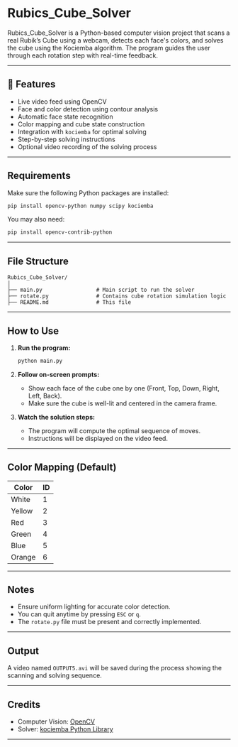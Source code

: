 # Rubics_Cube_Solver 

Rubics_Cube_Solver is a Python-based computer vision project that scans a real Rubik’s Cube using a webcam, detects each face's colors, and solves the cube using the Kociemba algorithm. The program guides the user through each rotation step with real-time feedback.

---

## 🔧 Features

- Live video feed using OpenCV
- Face and color detection using contour analysis
- Automatic face state recognition
- Color mapping and cube state construction
- Integration with `kociemba` for optimal solving
- Step-by-step solving instructions
- Optional video recording of the solving process

---

##  Requirements

Make sure the following Python packages are installed:

```bash
pip install opencv-python numpy scipy kociemba
````

You may also need:

```bash
pip install opencv-contrib-python
```

---

##  File Structure

```
Rubics_Cube_Solver/
│
├── main.py                 # Main script to run the solver
├── rotate.py               # Contains cube rotation simulation logic
├── README.md               # This file
```

---

##  How to Use

1. **Run the program:**

   ```bash
   python main.py
   ```

2. **Follow on-screen prompts:**

   * Show each face of the cube one by one (Front, Top, Down, Right, Left, Back).
   * Make sure the cube is well-lit and centered in the camera frame.

3. **Watch the solution steps:**

   * The program will compute the optimal sequence of moves.
   * Instructions will be displayed on the video feed.

---

##  Color Mapping (Default)

| Color  | ID |
| ------ | -- |
| White  | 1  |
| Yellow | 2  |
| Red    | 3  |
| Green  | 4  |
| Blue   | 5  |
| Orange | 6  |

---

##  Notes

* Ensure uniform lighting for accurate color detection.
* You can quit anytime by pressing `ESC` or `q`.
* The `rotate.py` file must be present and correctly implemented.

---

##  Output

A video named `OUTPUT5.avi` will be saved during the process showing the scanning and solving sequence.

---

##  Credits

* Computer Vision: [OpenCV](https://opencv.org/)
* Solver: [kociemba Python Library](https://pypi.org/project/kociemba/)

---
